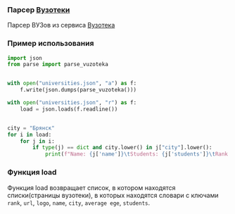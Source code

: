 ### Парсер [Вузотеки](https://vuzoteka.ru/)

Парсер ВУЗов из сервиса [Вузотека](https://vuzoteka.ru/)


### Пример использования

```python
import json
from parse import parse_vuzoteka


with open("universities.json", "a") as f:
    f.write(json.dumps(parse_vuzoteka()))

with open("universities.json", "r") as f:
    load = json.loads(f.readline())


city = "Брянск"
for i in load:
    for j in i:
        if type(j) == dict and city.lower() in j["city"].lower():
            print(f"Name: {j['name']}\tStudents: {j['students']}\tRank: {j['rank']}")
```


### Функция load

Функция load возвращает список, в котором находятся списки(страницы вузотеки),
в которых находятся словари с ключами `rank`, `url`, `logo`, `name`, `city`,
`average ege`, `students`.
